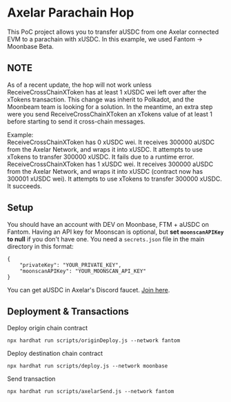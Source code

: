 # Axelar Parachain Hop

This PoC project allows you to transfer aUSDC from one Axelar connected EVM 
to a parachain with xUSDC. In this example, we used Fantom -> Moonbase Beta.

## NOTE
As of a recent update, the hop will not work unless ReceiveCrossChainXToken has at least 1 xUSDC wei left over after the xTokens transaction. This change was inherit to Polkadot, and the Moonbeam team is looking for a solution. In the meantime, an extra step were you send ReceiveCrossChainXToken an xTokens value of at least 1 before starting to send it cross-chain messages.  

Example:  
ReceiveCrossChainXToken has 0 xUSDC wei. It receives 300000 aUSDC from the Axelar Network, and wraps it into xUSDC. It attempts to use xTokens to transfer 300000 xUSDC. It fails due to a runtime error.  
ReceiveCrossChainXToken has 1 xUSDC wei. It receives 300000 aUSDC from the Axelar Network, and wraps it into xUSDC (contract now has 300001 xUSDC wei). It attempts to use xTokens to transfer 300000 xUSDC. It succeeds.

## Setup

You should have an account with DEV on Moonbase, FTM + aUSDC on Fantom.
Having an API key for Moonscan is optional, but **set `moonscanAPIKey` to null** if you don't have one.
You need a `secrets.json` file in the main directory in this format:
```
{
    "privateKey": "YOUR_PRIVATE_KEY",
    "moonscanAPIKey": "YOUR_MOONSCAN_API_KEY"
}
```

You can get aUSDC in Axelar's Discord faucet. [Join here](https://discord.com/invite/aRZ3Ra6f7D).

## Deployment & Transactions

Deploy origin chain contract
```
npx hardhat run scripts/originDeploy.js --network fantom
```

Deploy destination chain contract
```
npx hardhat run scripts/deploy.js --network moonbase
```

Send transaction
```
npx hardhat run scripts/axelarSend.js --network fantom
```
